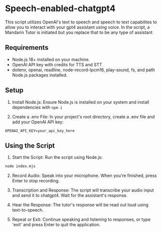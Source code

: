 # Speech-enabled-chatgpt4

This script utilizes OpenAI's text to speech and speech to text capabilites to allow you to interact with your gpt4 assistant using voice. In the script, a Mandarin Tutor is initiated but you replace that to be any type of assistant

## Requirements

- Node.js 18+ installed on your machine.
- OpenAI API key with credits for TTS and STT
- dotenv, openai, readline, node-record-lpcm16, play-sound, fs, and path Node.js packages installed.

## Setup

1. Install Node.js: Ensure Node.js is installed on your system and install dependencies with `npm i`

2. Create a .env File: In your project's root directory, create a .env file and add your OpenAI API key:

```plaintext 
OPENAI_API_KEY=your_api_key_here
```

## Using the Script

1. Start the Script: Run the script using Node.js:

```bash 
node index.mjs
```

2. Record Audio: Speak into your microphone. When you're finished, press Enter to stop recording.

3. Transcription and Response: The script will transcribe your audio input and send it to chatgpt4. Wait for the assistant's response.

4. Hear the Response: The tutor's response will be read out loud using text-to-speech.

5. Repeat or Exit: Continue speaking and listening to responses, or type 'exit' and press Enter to quit the application.

